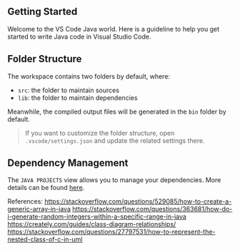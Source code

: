 ## Getting Started

Welcome to the VS Code Java world. Here is a guideline to help you get started to write Java code in Visual Studio Code.

## Folder Structure

The workspace contains two folders by default, where:

- `src`: the folder to maintain sources
- `lib`: the folder to maintain dependencies

Meanwhile, the compiled output files will be generated in the `bin` folder by default.

> If you want to customize the folder structure, open `.vscode/settings.json` and update the related settings there.

## Dependency Management

The `JAVA PROJECTS` view allows you to manage your dependencies. More details can be found [here](https://github.com/microsoft/vscode-java-dependency#manage-dependencies).

References:
https://stackoverflow.com/questions/529085/how-to-create-a-generic-array-in-java
https://stackoverflow.com/questions/363681/how-do-i-generate-random-integers-within-a-specific-range-in-java
https://creately.com/guides/class-diagram-relationships/
https://stackoverflow.com/questions/27797531/how-to-represent-the-nested-class-of-c-in-uml
